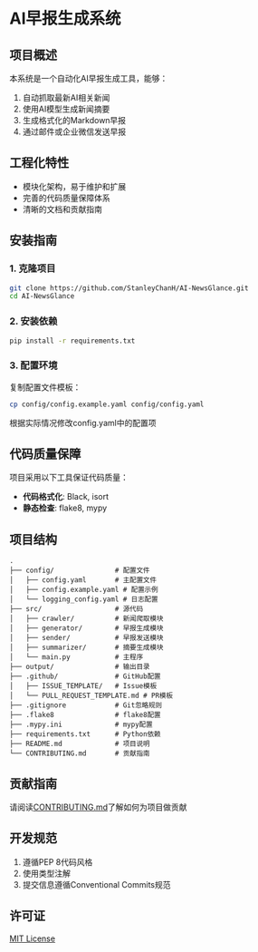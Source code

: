 # AI早报生成系统

## 项目概述
本系统是一个自动化AI早报生成工具，能够：
1. 自动抓取最新AI相关新闻
2. 使用AI模型生成新闻摘要
3. 生成格式化的Markdown早报
4. 通过邮件或企业微信发送早报

## 工程化特性
- 模块化架构，易于维护和扩展
- 完善的代码质量保障体系
- 清晰的文档和贡献指南

## 安装指南

### 1. 克隆项目
```bash
git clone https://github.com/StanleyChanH/AI-NewsGlance.git
cd AI-NewsGlance
```

### 2. 安装依赖
```bash
pip install -r requirements.txt
```

### 3. 配置环境
复制配置文件模板：
```bash
cp config/config.example.yaml config/config.yaml
```
根据实际情况修改config.yaml中的配置项

## 代码质量保障
项目采用以下工具保证代码质量：
- **代码格式化**: Black, isort
- **静态检查**: flake8, mypy

## 项目结构
```
.
├── config/               # 配置文件
│   ├── config.yaml       # 主配置文件
│   ├── config.example.yaml # 配置示例
│   └── logging_config.yaml # 日志配置
├── src/                  # 源代码
│   ├── crawler/          # 新闻爬取模块
│   ├── generator/        # 早报生成模块
│   ├── sender/           # 早报发送模块
│   ├── summarizer/       # 摘要生成模块
│   └── main.py           # 主程序
├── output/               # 输出目录
├── .github/              # GitHub配置
│   ├── ISSUE_TEMPLATE/   # Issue模板
│   └── PULL_REQUEST_TEMPLATE.md # PR模板
├── .gitignore            # Git忽略规则
├── .flake8               # flake8配置
├── .mypy.ini             # mypy配置
├── requirements.txt      # Python依赖
├── README.md             # 项目说明
└── CONTRIBUTING.md       # 贡献指南
```

## 贡献指南
请阅读[CONTRIBUTING.md](CONTRIBUTING.md)了解如何为项目做贡献

## 开发规范
1. 遵循PEP 8代码风格
2. 使用类型注解
3. 提交信息遵循Conventional Commits规范

## 许可证
[MIT License](LICENSE)
